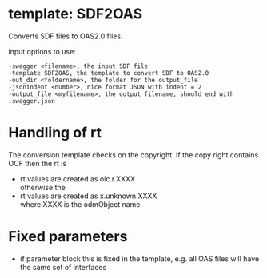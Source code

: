# template: SDF2OAS

Converts SDF files to OAS2.0 files.

input options to use:

    -swagger <filename>, the input SDF file
    -template SDF2OAS, the template to convert SDF to OAS2.0
    -out_dir <foldername>, the folder for the output_file
    -jsonindent <number>, nice format JSON with indent = 2
    -output_file <myfilename>, the output filename, should end with .swagger.json

# Handling of rt
The conversion template checks on the copyright. 
If the copy right contains OCF then the rt is  
- rt values are created as oic.r.XXXX  
otherwise the 
- rt values are created as x.unknown.XXXX  
where XXXX is the odmObject name.

# Fixed parameters
- if parameter block
  this is fixed in the template, e.g. all OAS files will have the same set of interfaces